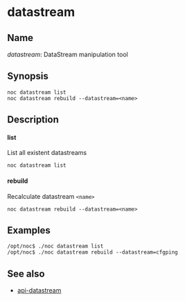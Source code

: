 

# datastream


## Name

*datastream*: DataStream manipulation tool

## Synopsis

    noc datastream list
    noc datastream rebuild --datastream=<name>

## Description

#### list

List all existent datastreams

    noc datastream list

#### rebuild

Recalculate datastream `<name>`

    noc datastream rebuild --datastream=<name>


## Examples

    /opt/noc$ ./noc datastream list
    /opt/noc$ ./noc datastream rebuild --datastream=cfgping

## See also

* [api-datastream](../../dev/api/datastream/index.md)
